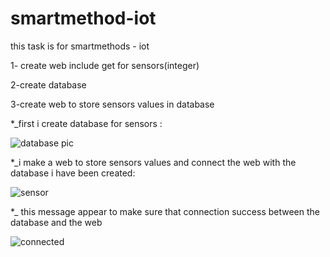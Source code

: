 # smartmethod-iot
this task is for smartmethods - iot

1- create web include get for sensors(integer)

2-create database 

3-create web to store sensors values in database


*_first i create database for sensors :

![database pic](https://user-images.githubusercontent.com/108381198/181412571-c61edfd1-61b6-4a45-9ac0-38e6b9d04b49.png)

*_i make a web to store sensors values and connect the web with the database i have been created:

![sensor](https://user-images.githubusercontent.com/108381198/181414329-30899a0b-4006-437c-910b-348316bb8393.png)

*_ this message appear to make sure that connection success between the database and the web

![connected](https://user-images.githubusercontent.com/108381198/181415622-2fef2398-20d0-4f61-b64f-5613489f28d2.png)



